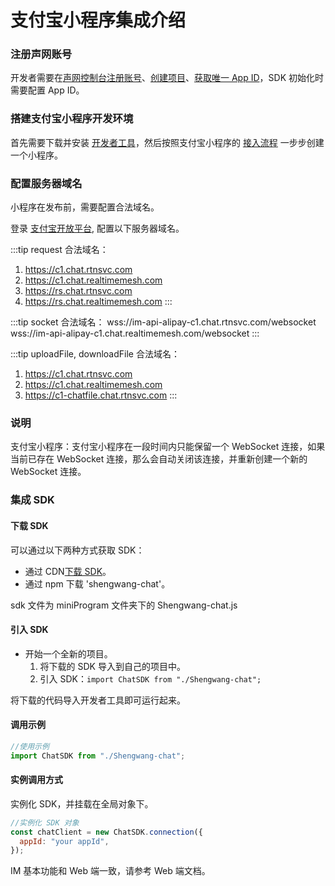 # 支付宝小程序集成介绍

<Toc />

### 注册声网账号

开发者需要在[声网控制台](https://console.shengwang.cn/overview)[注册账号](enable_im.html#_1-登录声网控制台)、[创建项目](enable_im.html#_2-开通即时通讯-im-服务)、[获取唯一 App ID](enable_im.html#_3-获取-app-id)，SDK 初始化时需要配置 App ID。

### 搭建支付宝小程序开发环境

首先需要下载并安装 [开发者工具](https://opendocs.alipay.com/mini/ide/download)，然后按照支付宝小程序的 [接入流程](https://opendocs.alipay.com/mini/006kyi) 一步步创建一个小程序。

### 配置服务器域名

小程序在发布前，需要配置合法域名。

登录 [支付宝开放平台](https://open.alipay.com/platform/home.htm), 配置以下服务器域名。

:::tip
request 合法域名：

1. https://c1.chat.rtnsvc.com
2. https://c1.chat.realtimemesh.com
3. https://rs.chat.rtnsvc.com
4. https://rs.chat.realtimemesh.com
   :::

:::tip
socket 合法域名：
wss://im-api-alipay-c1.chat.rtnsvc.com/websocket
wss://im-api-alipay-c1.chat.realtimemesh.com/websocket
:::

:::tip
uploadFile, downloadFile 合法域名：

1. https://c1.chat.rtnsvc.com
2. https://c1.chat.realtimemesh.com
3. https://c1-chatfile.chat.rtnsvc.com
   :::

### 说明

支付宝小程序：支付宝小程序在一段时间内只能保留一个 WebSocket 连接，如果当前已存在 WebSocket 连接，那么会自动关闭该连接，并重新创建一个新的 WebSocket 连接。

### 集成 SDK

#### 下载 SDK

可以通过以下两种方式获取 SDK：

- 通过 CDN[下载 SDK](https://download.shengwang.cn/sdk/release/shengwang-chat-web-1.3.2.zip)。
- 通过 npm 下载 'shengwang-chat'。

sdk 文件为 miniProgram 文件夹下的 Shengwang-chat.js

#### 引入 SDK

- 开始一个全新的项目。
  1. 将下载的 SDK 导入到自己的项目中。
  2. 引入 SDK：`import ChatSDK from "./Shengwang-chat";`

将下载的代码导入开发者工具即可运行起来。

#### 调用示例

```javascript
//使用示例
import ChatSDK from "./Shengwang-chat";
```

#### 实例调用方式

实例化 SDK，并挂载在全局对象下。

```javascript
//实例化 SDK 对象
const chatClient = new ChatSDK.connection({
  appId: "your appId",
});
```

IM 基本功能和 Web 端一致，请参考 Web 端文档。
